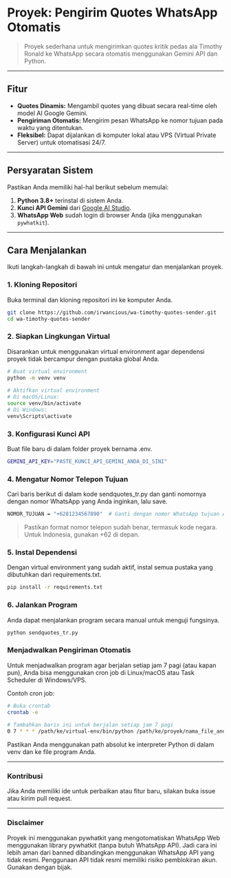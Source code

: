 # Proyek: Pengirim Quotes WhatsApp Otomatis
 
> Proyek sederhana untuk mengirimkan quotes kritik pedas ala Timothy Ronald ke WhatsApp secara otomatis menggunakan Gemini API dan Python.
 
---
 
## Fitur
 
* **Quotes Dinamis:** Mengambil quotes yang dibuat secara real-time oleh model AI Google Gemini.
* **Pengiriman Otomatis:** Mengirim pesan WhatsApp ke nomor tujuan pada waktu yang ditentukan.
* **Fleksibel:** Dapat dijalankan di komputer lokal atau VPS (Virtual Private Server) untuk otomatisasi 24/7.
 
---
 
## Persyaratan Sistem
 
Pastikan Anda memiliki hal-hal berikut sebelum memulai:
 
1.  **Python 3.8+** terinstal di sistem Anda.
2.  **Kunci API Gemini** dari [Google AI Studio](https://aistudio.google.com/app/apikey).
3.  **WhatsApp Web** sudah login di browser Anda (jika menggunakan `pywhatkit`).
 
---
 
## Cara Menjalankan
 
Ikuti langkah-langkah di bawah ini untuk mengatur dan menjalankan proyek.
 
### 1. Kloning Repositori
 
Buka terminal dan kloning repositori ini ke komputer Anda.
 
```bash
git clone https://github.com/irwancious/wa-timothy-quotes-sender.git
cd wa-timothy-quotes-sender
```
### 2. Siapkan Lingkungan Virtual
Disarankan untuk menggunakan virtual environment agar dependensi proyek tidak bercampur dengan pustaka global Anda.

```Bash
# Buat virtual environment
python -m venv venv
 
# Aktifkan virtual environment
# Di macOS/Linux:
source venv/bin/activate
# Di Windows:
venv\Scripts\activate
```
### 3. Konfigurasi Kunci API
Buat file baru di dalam folder proyek bernama .env.
```bash
GEMINI_API_KEY="PASTE_KUNCI_API_GEMINI_ANDA_DI_SINI"
```

### 4. Mengatur Nomor Telepon Tujuan
Cari baris berikut di dalam kode sendquotes_tr.py dan ganti nomornya dengan nomor WhatsApp yang Anda inginkan, lalu save.

```bash
NOMOR_TUJUAN = "+6281234567890"  # Ganti dengan nomor WhatsApp tujuan Anda
```
> Pastikan format nomor telepon sudah benar, termasuk kode negara. Untuk Indonesia, gunakan +62 di depan.

### 5. Instal Dependensi
Dengan virtual environment yang sudah aktif, instal semua pustaka yang dibutuhkan dari requirements.txt.
```bash
pip install -r requirements.txt
```

### 6. Jalankan Program
Anda dapat menjalankan program secara manual untuk menguji fungsinya.
```bash
python sendquotes_tr.py
```

### Menjadwalkan Pengiriman Otomatis
Untuk menjadwalkan program agar berjalan setiap jam 7 pagi (atau kapan pun), Anda bisa menggunakan cron job di Linux/macOS atau Task Scheduler di Windows/VPS.

Contoh cron job:

```bash
# Buka crontab
crontab -e
 
# Tambahkan baris ini untuk berjalan setiap jam 7 pagi
0 7 * * * /path/ke/virtual-env/bin/python /path/ke/proyek/nama_file_anda.py
```
Pastikan Anda menggunakan path absolut ke interpreter Python di dalam venv dan ke file program Anda.

---

### Kontribusi
Jika Anda memiliki ide untuk perbaikan atau fitur baru, silakan buka issue atau kirim pull request.

---

### Disclaimer
Proyek ini menggunakan pywhatkit yang mengotomatiskan WhatsApp Web menggunakan library pywhatkit (tanpa butuh WhatsApp API). Jadi cara ini lebih aman dari banned dibandingkan menggunakan WhatsApp API yang tidak resmi. Penggunaan API tidak resmi memiliki risiko pemblokiran akun. Gunakan dengan bijak.